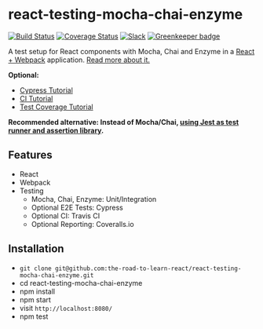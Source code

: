 # react-testing-mocha-chai-enzyme

[![Build Status](https://travis-ci.org/the-road-to-learn-react/react-testing-mocha-chai-enzyme.svg?branch=master)](https://travis-ci.org/the-road-to-learn-react/react-testing-mocha-chai-enzyme) [![Coverage Status](https://coveralls.io/repos/github/the-road-to-learn-react/react-testing-mocha-chai-enzyme/badge.svg?branch=master)](https://coveralls.io/github/the-road-to-learn-react/react-testing-mocha-chai-enzyme?branch=master) [![Slack](https://slack-the-road-to-learn-react.wieruch.com/badge.svg)](https://slack-the-road-to-learn-react.wieruch.com/) [![Greenkeeper badge](https://badges.greenkeeper.io/the-road-to-learn-react/react-testing-mocha-chai-enzyme.svg)](https://greenkeeper.io/)

A test setup for React components with Mocha, Chai and Enzyme in a [React + Webpack](https://github.com/the-road-to-learn-react/minimal-react-webpack-babel-setup) application. [Read more about it.](https://www.robinwieruch.de/react-testing-mocha-chai-enzyme-sinon/)

**Optional:**

- [Cypress Tutorial](https://www.robinwieruch.de/react-testing-cypress/)
- [CI Tutorial](https://www.robinwieruch.de/javascript-continuous-integration/)
- [Test Coverage Tutorial](https://www.robinwieruch.de/javascript-test-coverage/)

**Recommended alternative: Instead of Mocha/Chai, [using Jest as test runner and assertion library](https://github.com/the-road-to-learn-react/react-testing-jest-enzyme/).**

## Features

- React
- Webpack
- Testing
  - Mocha, Chai, Enzyme: Unit/Integration
  - Optional E2E Tests: Cypress
  - Optional CI: Travis CI
  - Optional Reporting: Coveralls.io

## Installation

- `git clone git@github.com:the-road-to-learn-react/react-testing-mocha-chai-enzyme.git`
- cd react-testing-mocha-chai-enzyme
- npm install
- npm start
- visit `http://localhost:8080/`
- npm test
